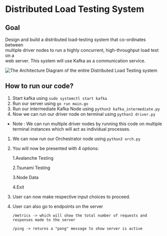 # Distributed Load Testing System

## Goal

Design and build a distributed load-testing system that co-ordinates between  
multiple driver nodes to run a highly concurrent, high-throughput load test on a  
web server. This system will use Kafka as a communication service.

![The Architecture Diagram of the entire Distributed Load Testing system](https://i.imgur.com/dEAZWyX.png)

## How to run our code?

1. Start kafka using `sudo systemctl start kafka`
2. Run our server using `go run main.go`
3. Run our intermediate Kafka Node using `python3 kafka_intermediate.py`
4. Now we can run our driver node on terminal using `python3 driver.py`

- Note : We can run multiple driver nodes by running this code on multiple terminal instances which will act as individual processes.

1. We can now run our Orchestrator node using `python3 orch.py`
2. You will now be presented with 4 options:

   1.Avalanche Testing

   2.Tsunami Testing

   3.Node Data

   4.Exit

3. User can now make respective input choices to proceed.

4. User can also go to endpoints on the server

   `/metrics -> which will show the total number of requests and responses made to the server`

   `/ping -> returns a "pong" message to show server is active`
